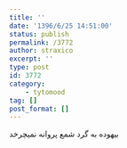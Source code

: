 ```yaml
---
title: ''
date: '1396/6/25 14:51:00'
status: publish
permalink: /3772
author: straxico
excerpt: ''
type: post
id: 3772
category:
    - tytomood
tag: []
post_format: []
---
```

بیهوده به گرد شمع پروانه نمیچرخد